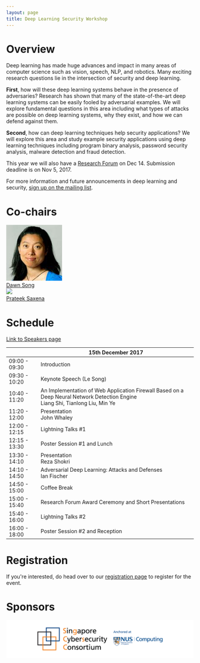 ```yaml
---
layout: page
title: Deep Learning Security Workshop
---
```


# Overview

Deep learning has made huge advances and impact in many
areas of computer science such as vision, speech, NLP, and
robotics. Many exciting research questions lie in the
intersection of security and deep learning.

**First**, how will these deep learning systems behave in the
presence of adversaries? Research has shown that many of the
state-of-the-art deep learning systems can be easily fooled by
adversarial examples. We will explore fundamental questions in
this area including what types of attacks are possible on deep
learning systems, why they exist, and how we can defend
against them.

**Second**, how can deep learning techniques help security
applications? We will explore this area and study example
security applications using deep learning techniques including
program binary analysis, password security analysis, malware
detection and fraud detection.

This year we will also have a [Research Forum](forum.md) on Dec 14. Submission deadline is on Nov 5, 2017.

For more information and future announcements in deep learning and security, [sign up on the mailing list](https://groups.google.com/d/forum/deep-learning-security).

# Co-chairs

<div class="instructors">
     <div class="instructor">
       <a href="https://people.eecs.berkeley.edu/~dawnsong/">
         <div class="instructorphoto"><img src="assets/people/dawnsong.jpg"/></div>
         <div>Dawn Song</div>
       </a>
     </div>
     <div class="instructor">
       <a href="http://www.comp.nus.edu.sg/~prateeks/">
         <div class="instructorphoto"><img src="http://www.cs.berkeley.edu/~prateeks/photo-2.jpg"/></div>
         <div>Prateek Saxena</div>
       </a>
     </div>
</div>

# Schedule

[Link to Speakers page](https://deep-learning-security.github.io/speakers)

|               | 15th December 2017                                                                                                                 |
|---------------|------------------------------------------------------------------------------------------------------------------------------------|
| 09:00 - 09:30 | Introduction                                                                                                                       |
| 09:30 - 10:20 | Keynote Speech (Le Song)                                                                                                           |
| 10:40 - 11:20 | An Implementation of Web Application Firewall Based on a Deep Neural Network Detection Engine <br> Liang Shi, Tianlong Liu, Min Ye |
| 11:20 - 12:00 | Presentation <br> John Whaley                                                                                                      |
| 12:00 - 12:15 | Lightning Talks #1                                                                                                                 |
| 12:15 - 13:30 | Poster Session #1 and Lunch                                                                                                        |
| 13:30 - 14:10 | Presentation <br> Reza Shokri                                                                                                      |
| 14:10 - 14:50 | Adversarial Deep Learning: Attacks and Defenses <br> Ian Fischer                                                                   |
| 14:50 - 15:00 | Coffee Break                                                                                                                       |
| 15:00 - 15:40 | Research Forum Award Ceremony and Short Presentations                                                                              |
| 15:40 - 16:00 | Lightning Talks #2                                                                                                                 |
| 16:00 - 18:00 | Poster Session #2 and Reception        

# Registration

If you're interested, do head over to our [registration page](http://sgcsc.sg/event-2017-12-cybercamp.html) to register for the event.

# Sponsors

![Sponsors](assets/logo/banner.png)

